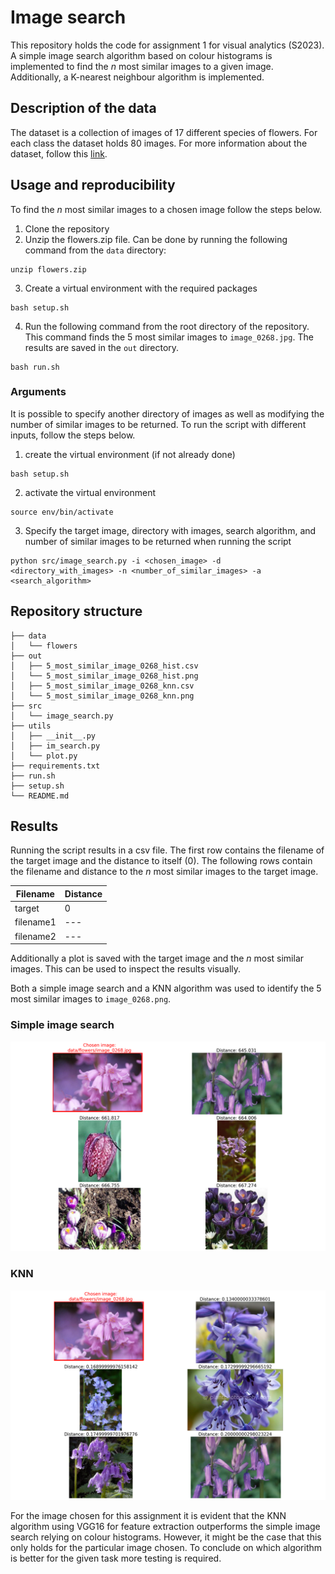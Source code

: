 # Image search
This repository holds the code for assignment 1 for visual analytics (S2023). A simple image search algorithm based on colour histograms is implemented to find the *n* most similar images to a given image. Additionally, a K-nearest neighbour algorithm is implemented. 

## Description of the data
The dataset is a collection of images of 17 different species of flowers. For each class the dataset holds 80 images. For more information about the dataset, follow this [link](https://www.robots.ox.ac.uk/~vgg/data/flowers/17/).

## Usage and reproducibility
To find the *n* most similar images to a chosen image follow the steps below.

1. Clone the repository
2. Unzip the flowers.zip file. Can be done by running the following command from the `data` directory:
````
unzip flowers.zip
````
3. Create a virtual environment with the required packages
````
bash setup.sh
````
4. Run the following command from the root directory of the repository. This command finds the 5 most similar images to `image_0268.jpg`. The results are saved in the `out` directory.
````
bash run.sh
````

### Arguments
It is possible to specify another directory of images as well as modifying the number of similar images to be returned. To run the script with different inputs, follow the steps below.
1. create the virtual environment (if not already done)
```
bash setup.sh
```
2. activate the virtual environment
```
source env/bin/activate
```
3. Specify the target image, directory with images, search algorithm, and number of similar images to be returned when running the script
``` 
python src/image_search.py -i <chosen_image> -d <directory_with_images> -n <number_of_similar_images> -a <search_algorithm>
```

## Repository structure
```
├── data                                
│   └── flowers
├── out           
│   ├── 5_most_similar_image_0268_hist.csv 
│   └── 5_most_similar_image_0268_hist.png                       
│   ├── 5_most_similar_image_0268_knn.csv 
│   └── 5_most_similar_image_0268_knn.png 
├── src
│   └── image_search.py                 
├── utils                               
│   ├── __init__.py                     
│   ├── im_search.py                 
│   └── plot.py   
├── requirements.txt    
├── run.sh   
├── setup.sh                       
└── README.md                           
```

## Results
Running the script results in a csv file. The first row contains the filename of the target image and the distance to itself (0). The following rows contain the filename and distance to the *n* most similar images to the target image.

|Filename|Distance|
|---|---|
|target|0|
|filename1|---|
|filename2|---|


Additionally a plot is saved with the target image and the *n* most similar images. This can be used to inspect the results visually.

Both a simple image search and a KNN algorithm was used to identify the 5 most similar images to `image_0268.png`.

### Simple image search
![result](out/5_most_similar_image_0268_hist.png)

### KNN
![result](out/5_most_similar_image_0268_knn.png)

For the image chosen for this assignment it is evident that the KNN algorithm using VGG16 for feature extraction outperforms the simple image search relying on colour histograms. However, it might be the case that this only holds for the particular image chosen. To conclude on which algorithm is better for the given task more testing is required. 